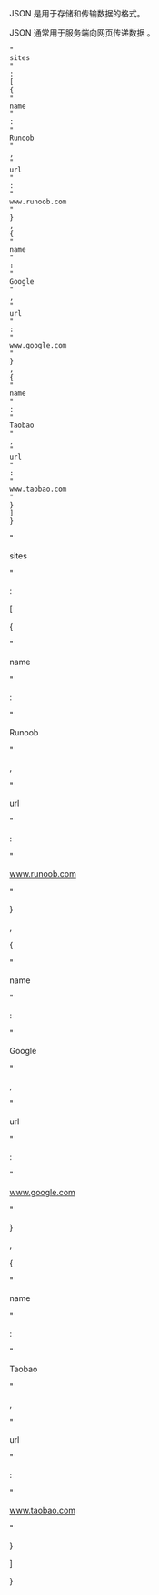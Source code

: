 JSON 是用于存储和传输数据的格式。

JSON 通常用于服务端向网页传递数据 。

```
"
sites
"
:
[
{
"
name
"
:
"
Runoob
"
,
"
url
"
:
"
www.runoob.com
"
}
,
{
"
name
"
:
"
Google
"
,
"
url
"
:
"
www.google.com
"
}
,
{
"
name
"
:
"
Taobao
"
,
"
url
"
:
"
www.taobao.com
"
}
]
}
```

"

sites

"

:

\[

{

"

name

"

:

"

Runoob

"

,

"

url

"

:

"

www.runoob.com

"

}

,

{

"

name

"

:

"

Google

"

,

"

url

"

:

"

www.google.com

"

}

,

{

"

name

"

:

"

Taobao

"

,

"

url

"

:

"

www.taobao.com

"

}

\]

}

